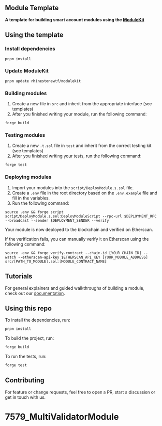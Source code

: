 ## Module Template

**A template for building smart account modules using the [ModuleKit](https://github.com/rhinestonewtf/modulekit)**

## Using the template

### Install dependencies

```shell
pnpm install
```

### Update ModuleKit

```shell
pnpm update rhinestonewtf/modulekit
```

### Building modules

1. Create a new file in `src` and inherit from the appropriate interface (see templates)
2. After you finished writing your module, run the following command:

```shell
forge build
```

### Testing modules

1. Create a new `.t.sol` file in `test` and inherit from the correct testing kit (see templates)
2. After you finished writing your tests, run the following command:

```shell
forge test
```

### Deploying modules

1. Import your modules into the `script/DeployModule.s.sol` file.
2. Create a `.env` file in the root directory based on the `.env.example` file and fill in the variables.
3. Run the following command:

```shell
source .env && forge script script/DeployModule.s.sol:DeployModuleScript --rpc-url $DEPLOYMENT_RPC --broadcast --sender $DEPLOYMENT_SENDER --verify
```

Your module is now deployed to the blockchain and verified on Etherscan.

If the verification fails, you can manually verify it on Etherscan using the following command:

```shell
source .env && forge verify-contract --chain-id [YOUR_CHAIN_ID] --watch --etherscan-api-key $ETHERSCAN_API_KEY [YOUR_MODULE_ADDRESS] src/[PATH_TO_MODULE].sol:[MODULE_CONTRACT_NAME]
```

## Tutorials

For general explainers and guided walkthroughs of building a module, check out our [documentation](https://docs.rhinestone.wtf/modulekit).

## Using this repo

To install the dependencies, run:

```bash
pnpm install
```

To build the project, run:

```bash
forge build
```

To run the tests, run:

```bash
forge test
```

## Contributing

For feature or change requests, feel free to open a PR, start a discussion or get in touch with us.
# 7579_MultiValidatorModule
